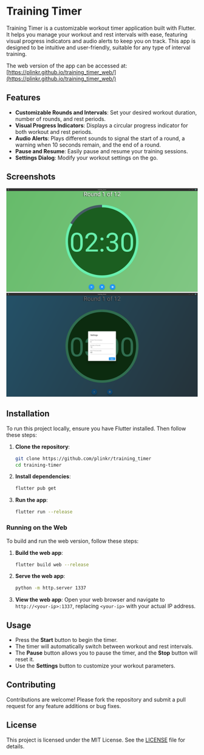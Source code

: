 # Training Timer

Training Timer is a customizable workout timer application built with Flutter. It helps you manage your workout and rest intervals with ease, featuring visual progress indicators and audio alerts to keep you on track. This app is designed to be intuitive and user-friendly, suitable for any type of interval training.

The web version of the app can be accessed at: [https://plinkr.github.io/training_timer_web/](https://plinkr.github.io/training_timer_web/)

## Features

- **Customizable Rounds and Intervals**: Set your desired workout duration, number of rounds, and rest periods.
- **Visual Progress Indicators**: Displays a circular progress indicator for both workout and rest periods.
- **Audio Alerts**: Plays different sounds to signal the start of a round, a warning when 10 seconds remain, and the end of a round.
- **Pause and Resume**: Easily pause and resume your training sessions.
- **Settings Dialog**: Modify your workout settings on the go.

## Screenshots

![Timer Screen](screenshots/training_timer_screen.png)
![Settings Screen](screenshots/training_timer_settings.png)

## Installation

To run this project locally, ensure you have Flutter installed. Then follow these steps:

1. **Clone the repository**:
    ```sh
    git clone https://github.com/plinkr/training_timer
    cd training-timer
    ```

2. **Install dependencies**:
    ```sh
    flutter pub get
    ```

3. **Run the app**:
    ```sh
    flutter run --release
    ```

### Running on the Web

To build and run the web version, follow these steps:

1. **Build the web app**:
    ```sh
    flutter build web --release
    ```

2. **Serve the web app**:
    ```sh
    python -m http.server 1337
    ```

3. **View the web app**:
    Open your web browser and navigate to `http://<your-ip>:1337`, replacing `<your-ip>` with your actual IP address.

## Usage

- Press the **Start** button to begin the timer.
- The timer will automatically switch between workout and rest intervals.
- The **Pause** button allows you to pause the timer, and the **Stop** button will reset it.
- Use the **Settings** button to customize your workout parameters.

## Contributing

Contributions are welcome! Please fork the repository and submit a pull request for any feature additions or bug fixes.

## License

This project is licensed under the MIT License. See the [LICENSE](LICENSE) file for details.

